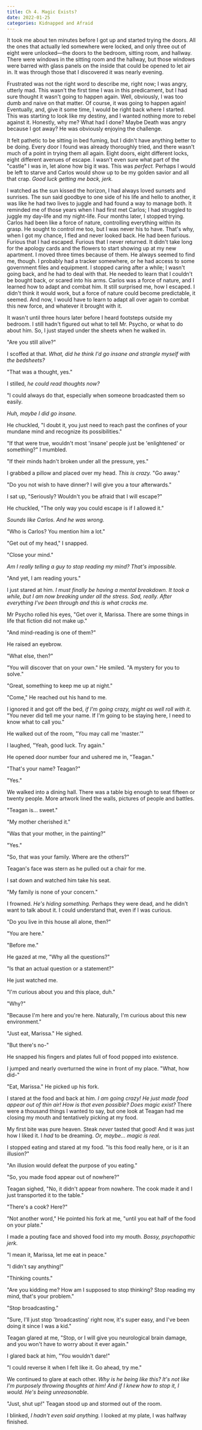 ```yaml
---
title: Ch 4. Magic Exists?
date: 2022-01-25
categories: Kidnapped and Afraid
---
```

It took me about ten minutes before I got up and started trying the doors. All the ones that actually led somewhere were locked, and only three out of eight were unlocked―the doors to the bedroom, sitting room, and hallway. There were windows in the sitting room and the hallway, but those windows were barred with glass panels on the inside that could be opened to let air in. It was through those that I discovered it was nearly evening.

Frustrated was not the right word to describe me, right now; I was angry, utterly mad. This wasn't the first time I was in this predicament, but I had sure thought it wasn't going to happen again. Well, obviously, I was too dumb and naive on that matter. Of course, it was going to happen again! Eventually, and, give it some time, I would be right back where I started. This was starting to look like my destiny, and I wanted nothing more to rebel against it. Honestly, why me? What had I done? Maybe Death was angry because I got away? He was obviously enjoying the challenge.

It felt pathetic to be sitting in bed fuming, but I didn't have anything better to be doing. Every door I found was already thoroughly tried, and there wasn't much of a point in trying them all again. Eight doors, eight different locks, eight different avenues of escape. I wasn't even sure what part of the "castle" I was in, let alone how big it was. This was *perfect.* Perhaps I would be left to starve and Carlos would show up to be my golden savior and all that crap. *Good luck getting me back, jerk.*

I watched as the sun kissed the horizon, I had always loved sunsets and sunrises. The sun said goodbye to one side of his life and hello to another, it was like he had two lives to juggle and had found a way to manage both. It reminded me of those years when I had first met Carlos; I had struggled to juggle my day-life and my night-life. Four months later, I stopped trying. Carlos had been like a force of nature, controlling everything within its grasp. He sought to control me too, but I was never his to have. That's why, when I got my chance, I fled and never looked back. He had been furious. Furious that I had escaped. Furious that I never returned. It didn't take long for the apology cards and the flowers to start showing up at my new apartment. I moved three times because of them. He always seemed to find me, though. I probably had a tracker somewhere, or he had access to some government files and equipment. I stopped caring after a while; I wasn't going back, and he had to deal with that. He needed to learn that I couldn't be bought back, or scared into his arms. Carlos was a force of nature, and I learned how to adapt and combat him. It still surprised me, how I escaped. I didn't think it would work, but a force of nature could become predictable, it seemed. And now, I would have to learn to adapt all over again to combat this new force, and whatever it brought with it.

It wasn't until three hours later before I heard footsteps outside my bedroom. I still hadn't figured out what to tell Mr. Psycho, or what to do about him. So, I just stayed under the sheets when he walked in.

"Are you still alive?"

I scoffed at that. *What, did he think I'd go insane and strangle myself with the bedsheets?*

"That was a thought, yes."

I stilled, *he could read thoughts now?*

"I could always do that, especially when someone broadcasted them so easily.

*Huh, maybe I did go insane.*

He chuckled, "I doubt it, you just need to reach past the confines of your mundane mind and recognize its possibilities."

"If that were true, wouldn't most 'insane' people just be 'enlightened' or something?" I mumbled.

"If their minds hadn't broken under all the pressure, yes."

I grabbed a pillow and placed over my head. *This is crazy.* "Go away."

"Do you not wish to have dinner? I will give you a tour afterwards."

I sat up, "Seriously? Wouldn't you be afraid that I will escape?"

He chuckled, "The only way you could escape is if I allowed it."

*Sounds like Carlos. And he was wrong.*

"Who is Carlos? You mention him a lot."

"Get out of my head," I snapped.

"Close your mind."

*Am I really telling a guy to stop reading my mind? That's impossible.*

"And yet, I am reading yours."

I just stared at him. *I must finally be having a mental breakdown. It took a while, but I am now breaking under all the stress. Sad, really. After everything I've been through and this is what cracks me.*

Mr Psycho rolled his eyes, "Get over it, Marissa. There are some things in life that fiction did not make up."

"And mind-reading is one of them?"

He raised an eyebrow.

"What else, then?"

"You will discover that on your own." He smiled. "A mystery for you to solve."

"Great, something to keep me up at night."

"Come," He reached out his hand to me.

I ignored it and got off the bed, *if I'm going crazy, might as well roll with it.* "You never did tell me your name. If I'm going to be staying here, I need to know what to call you."

He walked out of the room, "You may call me 'master.'"

I laughed, "Yeah, good luck. Try again."

He opened door number four and ushered me in, "Teagan."

"That's your name? Teagan?"

"Yes."

We walked into a dining hall. There was a table big enough to seat fifteen or twenty people. More artwork lined the walls, pictures of people and battles.

"Teagan is... sweet."

"My mother cherished it."

"Was that your mother, in the painting?"

"Yes."

"So, that was your family. Where are the others?"

Teagan's face was stern as he pulled out a chair for me.

I sat down and watched him take his seat.

"My family is none of your concern."

I frowned. *He's hiding something.* Perhaps they were dead, and he didn't want to talk about it. I could understand that, even if I was curious.

"Do you live in this house all alone, then?"

"You are here."

"Before me."

He gazed at me, "Why all the questions?"

"Is that an actual question or a statement?"

He just watched me.

"I'm curious about you and this place, duh."

"Why?"

"Because I'm here and you're here. Naturally, I'm curious about this new environment."

"Just eat, Marissa." He sighed.

"But there's no-"

He snapped his fingers and plates full of food popped into existence.

I jumped and nearly overturned the wine in front of my place. "What, how did-"

"Eat, Marissa." He picked up his fork.

I stared at the food and back at him. *I am going crazy! He just made food appear out of thin air! How is that even possible? Does magic exist?* There were a thousand things I wanted to say, but one look at Teagan had me closing my mouth and tentatively picking at my food.

My first bite was pure heaven. Steak *never* tasted that good! And it was just how I liked it. I *had* to be dreaming. *Or, maybe... magic is real.*

I stopped eating and stared at my food. "Is this food really here, or is it an illusion?"

"An illusion would defeat the purpose of you eating."

"So, you made food appear out of nowhere?"

Teagan sighed, "No, it didn't appear from nowhere. The cook made it and I just transported it to the table."

"There's a cook? Here?"

"Not another word," He pointed his fork at me, "until you eat half of the food on your plate."

I made a pouting face and shoved food into my mouth. *Bossy, psychopathic jerk.*

"I mean it, Marissa, let me eat in peace."

"I didn't say anything!"

"Thinking counts."

"Are you kidding me? How am I supposed to stop thinking? Stop reading my mind, that's your problem."

"Stop broadcasting."

"Sure, I'll just stop 'broadcasting' right now, it's super easy, and I've been doing it since I was a kid."

Teagan glared at me, "Stop, or I will give you neurological brain damage, and you won't have to worry about it ever again."

I glared back at him, "You wouldn't dare!"

"I could reverse it when I felt like it. Go ahead, try me."

We continued to glare at each other. *Why is he being like this? It's not like I'm purposely throwing thoughts at him! And if I knew how to stop it, I would. He's being unreasonable.*

"Just, shut up!" Teagan stood up and stormed out of the room.

I blinked, *I hadn't even said anything.* I looked at my plate, I was halfway finished.